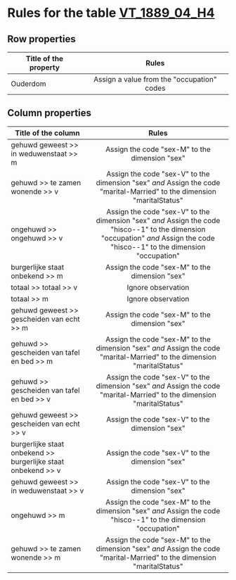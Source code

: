 # Rules for the table [VT_1889_04_H4](https://github.com/cgueret/DataDump/blob/master/xls-marked/VT_1889_04_H4_marked.xls?raw=true)
## Row properties
| Title of the property | Rules |
| --------------------- |:-----:|
| Ouderdom | Assign a value from the "occupation" codes |
## Column properties
| Title of the column | Rules |
| --------------------- |:-----:|
| gehuwd geweest >> in weduwenstaat >> m | Assign the code "sex-M" to the dimension "sex" |
| gehuwd >> te zamen wonende >> v | Assign the code "sex-V" to the dimension "sex" *and* Assign the code "marital-Married" to the dimension "maritalStatus" |
| ongehuwd >> ongehuwd >> v | Assign the code "sex-V" to the dimension "sex" *and* Assign the code "hisco--1" to the dimension "occupation" *and* Assign the code "hisco--1" to the dimension "occupation" |
| burgerlijke staat onbekend >> m | Assign the code "sex-M" to the dimension "sex" |
| totaal >> totaal >> v | Ignore observation |
| totaal >> m | Ignore observation |
| gehuwd geweest >> gescheiden van echt >> m | Assign the code "sex-M" to the dimension "sex" |
| gehuwd >> gescheiden van tafel en bed >> m | Assign the code "sex-M" to the dimension "sex" *and* Assign the code "marital-Married" to the dimension "maritalStatus" |
| gehuwd >> gescheiden van tafel en bed >> v | Assign the code "sex-V" to the dimension "sex" *and* Assign the code "marital-Married" to the dimension "maritalStatus" |
| gehuwd geweest >> gescheiden van echt >> v | Assign the code "sex-V" to the dimension "sex" |
| burgerlijke staat onbekend >> burgerlijke staat onbekend >> v | Assign the code "sex-V" to the dimension "sex" |
| gehuwd geweest >> in weduwenstaat >> v | Assign the code "sex-V" to the dimension "sex" |
| ongehuwd >> m | Assign the code "sex-M" to the dimension "sex" *and* Assign the code "hisco--1" to the dimension "occupation" |
| gehuwd >> te zamen wonende >> m | Assign the code "sex-M" to the dimension "sex" *and* Assign the code "marital-Married" to the dimension "maritalStatus" |
